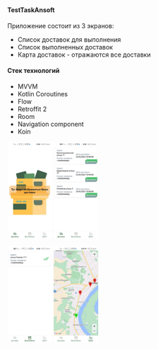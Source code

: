 # 
#### **TestTaskAnsoft**

Приложение состоит из 3 экранов:
 - Список доставок для выполнения
 - Список выполненных доставок
 - Карта доставок - отражаются все доставки

#### Стек технологий
- MVVM
- Kotlin Coroutines
- Flow
- Retroffit 2
- Room
- Navigation component
- Koin

<p float="left">
<img src="https://github.com/SR-rodi/TestTaskAnsoft/blob/main/screen/placeHokder.jpg" width=20% height=20%>
<img src="https://github.com/SR-rodi/TestTaskAnsoft/blob/main/screen/delivery_list.jpg" width=20% height=20%>
</p>

<p float="left">
<img src="https://github.com/SR-rodi/TestTaskAnsoft/blob/main/screen/completed.jpg" width=20% height=20%>
<img src="https://github.com/SR-rodi/TestTaskAnsoft/blob/main/screen/map.jpg" width=20% height=20%>
</p>
